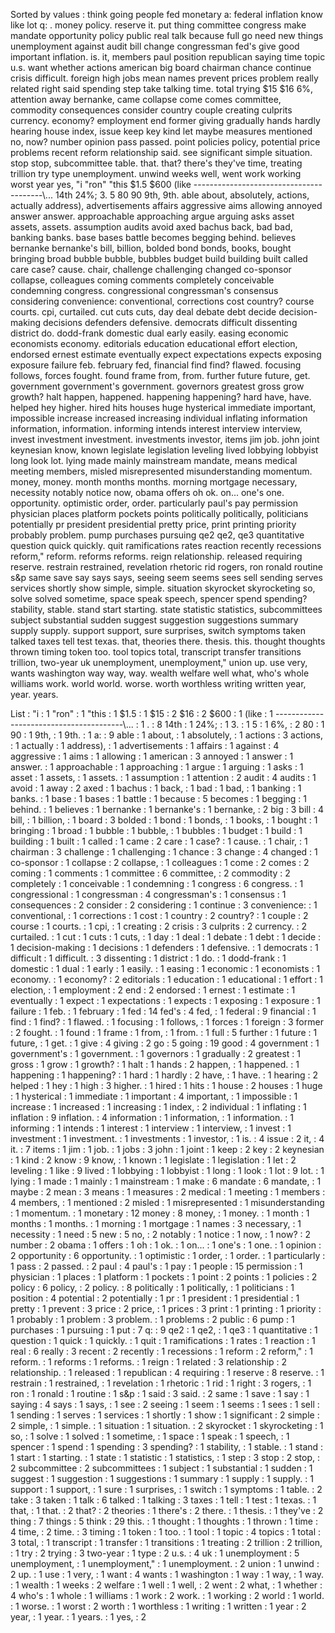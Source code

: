 Sorted by values :
think going people fed monetary a: federal inflation know like lot q: . money policy. reserve it. put thing committee congress make mandate opportunity policy public real talk because full go need new things unemployment against audit bill change congressman fed's give good important inflation. is. it, members paul position republican saying time topic u.s. want whether actions american big board chairman chance continue crisis difficult. foreign high jobs mean names prevent prices problem really related right said spending step take talking time. total trying $15 $16 6%, attention away bernanke, came collapse come comes committee, commodity consequences consider country couple creating culprits currency. economy? employment end former giving gradually hands hardly hearing house index, issue keep key kind let maybe measures mentioned no, now? number opinion pass passed. point policies policy, potential price problems recent reform relationship said. see significant simple situation. stop stop, subcommittee table. that. that? there's they've time, treating trillion try type unemployment. unwind weeks well, went work working worst year yes, "i "ron" "this $1.5 $600 (like ----------------------------------------\\... 14th 24%; 3. 5 80 90 9th, 9th. able about, absolutely, actions, actually address), advertisements affairs aggressive aims allowing annoyed answer answer. approachable approaching argue arguing asks asset assets, assets. assumption audits avoid axed bachus back, bad bad, banking banks. base bases battle becomes begging behind. believes bernanke bernanke's bill, billion, bolded bond bonds, books, bought bringing broad bubble bubble, bubbles budget build building built called care case? cause. chair, challenge challenging changed co-sponsor collapse, colleagues coming comments completely conceivable condemning congress. congressional congressman's consensus considering convenience: conventional, corrections cost country? course courts. cpi, curtailed. cut cuts cuts, day deal debate debt decide decision-making decisions defenders defensive. democrats difficult dissenting district do. dodd-frank domestic dual early easily. easing economic economists economy. editorials education educational effort election, endorsed ernest estimate eventually expect expectations expects exposing exposure failure feb. february fed, financial find find? flawed. focusing follows, forces fought. found frame from, from. further future future, get. government government's government. governors greatest gross grow growth? halt happen, happened. happening happening? hard have, have. helped hey higher. hired hits houses huge hysterical immediate important, impossible increase increased increasing individual inflating information information, information. informing intends interest interview interview, invest investment investment. investments investor, items jim job. john joint keynesian know, known legislate legislation leveling lived lobbying lobbyist long look lot. lying made mainly mainstream mandate, means medical meeting members, misled misrepresented misunderstanding momentum. money, money. month months months. morning mortgage necessary, necessity notably notice now, obama offers oh ok. on... one's one. opportunity. optimistic order, order. particularly paul's pay permission physician places platform pockets points politically politically, politicians potentially pr president presidential pretty price, print printing priority probably problem. pump purchases pursuing qe2 qe2, qe3 quantitative question quick quickly. quit ramifications rates reaction recently recessions reform," reform. reforms reforms. reign relationship. released requiring reserve. restrain restrained, revelation rhetoric rid rogers, ron ronald routine s&p same save say says says, seeing seem seems sees sell sending serves services shortly show simple, simple. situation skyrocket skyrocketing so, solve solved sometime, space speak speech, spencer spend spending? stability, stable. stand start starting. state statistic statistics, subcommittees subject substantial sudden suggest suggestion suggestions summary supply supply. support support, sure surprises, switch symptoms taken talked taxes tell test texas. that, theories there. thesis. this. thought thoughts thrown timing token too. tool topics total, transcript transfer transitions trillion, two-year uk unemployment, unemployment," union up. use very, wants washington way way, way. wealth welfare well what, who's whole williams work. world world. worse. worth worthless writing written year, year. years. 

List :
"i : 1
"ron" : 1
"this : 1
$1.5 : 1
$15 : 2
$16 : 2
$600 : 1
(like : 1
----------------------------------------\\... : 1
. : 8
14th : 1
24%; : 1
3. : 1
5 : 1
6%, : 2
80 : 1
90 : 1
9th, : 1
9th. : 1
a: : 9
able : 1
about, : 1
absolutely, : 1
actions : 3
actions, : 1
actually : 1
address), : 1
advertisements : 1
affairs : 1
against : 4
aggressive : 1
aims : 1
allowing : 1
american : 3
annoyed : 1
answer : 1
answer. : 1
approachable : 1
approaching : 1
argue : 1
arguing : 1
asks : 1
asset : 1
assets, : 1
assets. : 1
assumption : 1
attention : 2
audit : 4
audits : 1
avoid : 1
away : 2
axed : 1
bachus : 1
back, : 1
bad : 1
bad, : 1
banking : 1
banks. : 1
base : 1
bases : 1
battle : 1
because : 5
becomes : 1
begging : 1
behind. : 1
believes : 1
bernanke : 1
bernanke's : 1
bernanke, : 2
big : 3
bill : 4
bill, : 1
billion, : 1
board : 3
bolded : 1
bond : 1
bonds, : 1
books, : 1
bought : 1
bringing : 1
broad : 1
bubble : 1
bubble, : 1
bubbles : 1
budget : 1
build : 1
building : 1
built : 1
called : 1
came : 2
care : 1
case? : 1
cause. : 1
chair, : 1
chairman : 3
challenge : 1
challenging : 1
chance : 3
change : 4
changed : 1
co-sponsor : 1
collapse : 2
collapse, : 1
colleagues : 1
come : 2
comes : 2
coming : 1
comments : 1
committee : 6
committee, : 2
commodity : 2
completely : 1
conceivable : 1
condemning : 1
congress : 6
congress. : 1
congressional : 1
congressman : 4
congressman's : 1
consensus : 1
consequences : 2
consider : 2
considering : 1
continue : 3
convenience: : 1
conventional, : 1
corrections : 1
cost : 1
country : 2
country? : 1
couple : 2
course : 1
courts. : 1
cpi, : 1
creating : 2
crisis : 3
culprits : 2
currency. : 2
curtailed. : 1
cut : 1
cuts : 1
cuts, : 1
day : 1
deal : 1
debate : 1
debt : 1
decide : 1
decision-making : 1
decisions : 1
defenders : 1
defensive. : 1
democrats : 1
difficult : 1
difficult. : 3
dissenting : 1
district : 1
do. : 1
dodd-frank : 1
domestic : 1
dual : 1
early : 1
easily. : 1
easing : 1
economic : 1
economists : 1
economy. : 1
economy? : 2
editorials : 1
education : 1
educational : 1
effort : 1
election, : 1
employment : 2
end : 2
endorsed : 1
ernest : 1
estimate : 1
eventually : 1
expect : 1
expectations : 1
expects : 1
exposing : 1
exposure : 1
failure : 1
feb. : 1
february : 1
fed : 14
fed's : 4
fed, : 1
federal : 9
financial : 1
find : 1
find? : 1
flawed. : 1
focusing : 1
follows, : 1
forces : 1
foreign : 3
former : 2
fought. : 1
found : 1
frame : 1
from, : 1
from. : 1
full : 5
further : 1
future : 1
future, : 1
get. : 1
give : 4
giving : 2
go : 5
going : 19
good : 4
government : 1
government's : 1
government. : 1
governors : 1
gradually : 2
greatest : 1
gross : 1
grow : 1
growth? : 1
halt : 1
hands : 2
happen, : 1
happened. : 1
happening : 1
happening? : 1
hard : 1
hardly : 2
have, : 1
have. : 1
hearing : 2
helped : 1
hey : 1
high : 3
higher. : 1
hired : 1
hits : 1
house : 2
houses : 1
huge : 1
hysterical : 1
immediate : 1
important : 4
important, : 1
impossible : 1
increase : 1
increased : 1
increasing : 1
index, : 2
individual : 1
inflating : 1
inflation : 9
inflation. : 4
information : 1
information, : 1
information. : 1
informing : 1
intends : 1
interest : 1
interview : 1
interview, : 1
invest : 1
investment : 1
investment. : 1
investments : 1
investor, : 1
is. : 4
issue : 2
it, : 4
it. : 7
items : 1
jim : 1
job. : 1
jobs : 3
john : 1
joint : 1
keep : 2
key : 2
keynesian : 1
kind : 2
know : 9
know, : 1
known : 1
legislate : 1
legislation : 1
let : 2
leveling : 1
like : 9
lived : 1
lobbying : 1
lobbyist : 1
long : 1
look : 1
lot : 9
lot. : 1
lying : 1
made : 1
mainly : 1
mainstream : 1
make : 6
mandate : 6
mandate, : 1
maybe : 2
mean : 3
means : 1
measures : 2
medical : 1
meeting : 1
members : 4
members, : 1
mentioned : 2
misled : 1
misrepresented : 1
misunderstanding : 1
momentum. : 1
monetary : 12
money : 8
money, : 1
money. : 1
month : 1
months : 1
months. : 1
morning : 1
mortgage : 1
names : 3
necessary, : 1
necessity : 1
need : 5
new : 5
no, : 2
notably : 1
notice : 1
now, : 1
now? : 2
number : 2
obama : 1
offers : 1
oh : 1
ok. : 1
on... : 1
one's : 1
one. : 1
opinion : 2
opportunity : 6
opportunity. : 1
optimistic : 1
order, : 1
order. : 1
particularly : 1
pass : 2
passed. : 2
paul : 4
paul's : 1
pay : 1
people : 15
permission : 1
physician : 1
places : 1
platform : 1
pockets : 1
point : 2
points : 1
policies : 2
policy : 6
policy, : 2
policy. : 8
politically : 1
politically, : 1
politicians : 1
position : 4
potential : 2
potentially : 1
pr : 1
president : 1
presidential : 1
pretty : 1
prevent : 3
price : 2
price, : 1
prices : 3
print : 1
printing : 1
priority : 1
probably : 1
problem : 3
problem. : 1
problems : 2
public : 6
pump : 1
purchases : 1
pursuing : 1
put : 7
q: : 9
qe2 : 1
qe2, : 1
qe3 : 1
quantitative : 1
question : 1
quick : 1
quickly. : 1
quit : 1
ramifications : 1
rates : 1
reaction : 1
real : 6
really : 3
recent : 2
recently : 1
recessions : 1
reform : 2
reform," : 1
reform. : 1
reforms : 1
reforms. : 1
reign : 1
related : 3
relationship : 2
relationship. : 1
released : 1
republican : 4
requiring : 1
reserve : 8
reserve. : 1
restrain : 1
restrained, : 1
revelation : 1
rhetoric : 1
rid : 1
right : 3
rogers, : 1
ron : 1
ronald : 1
routine : 1
s&p : 1
said : 3
said. : 2
same : 1
save : 1
say : 1
saying : 4
says : 1
says, : 1
see : 2
seeing : 1
seem : 1
seems : 1
sees : 1
sell : 1
sending : 1
serves : 1
services : 1
shortly : 1
show : 1
significant : 2
simple : 2
simple, : 1
simple. : 1
situation : 1
situation. : 2
skyrocket : 1
skyrocketing : 1
so, : 1
solve : 1
solved : 1
sometime, : 1
space : 1
speak : 1
speech, : 1
spencer : 1
spend : 1
spending : 3
spending? : 1
stability, : 1
stable. : 1
stand : 1
start : 1
starting. : 1
state : 1
statistic : 1
statistics, : 1
step : 3
stop : 2
stop, : 2
subcommittee : 2
subcommittees : 1
subject : 1
substantial : 1
sudden : 1
suggest : 1
suggestion : 1
suggestions : 1
summary : 1
supply : 1
supply. : 1
support : 1
support, : 1
sure : 1
surprises, : 1
switch : 1
symptoms : 1
table. : 2
take : 3
taken : 1
talk : 6
talked : 1
talking : 3
taxes : 1
tell : 1
test : 1
texas. : 1
that, : 1
that. : 2
that? : 2
theories : 1
there's : 2
there. : 1
thesis. : 1
they've : 2
thing : 7
things : 5
think : 29
this. : 1
thought : 1
thoughts : 1
thrown : 1
time : 4
time, : 2
time. : 3
timing : 1
token : 1
too. : 1
tool : 1
topic : 4
topics : 1
total : 3
total, : 1
transcript : 1
transfer : 1
transitions : 1
treating : 2
trillion : 2
trillion, : 1
try : 2
trying : 3
two-year : 1
type : 2
u.s. : 4
uk : 1
unemployment : 5
unemployment, : 1
unemployment," : 1
unemployment. : 2
union : 1
unwind : 2
up. : 1
use : 1
very, : 1
want : 4
wants : 1
washington : 1
way : 1
way, : 1
way. : 1
wealth : 1
weeks : 2
welfare : 1
well : 1
well, : 2
went : 2
what, : 1
whether : 4
who's : 1
whole : 1
williams : 1
work : 2
work. : 1
working : 2
world : 1
world. : 1
worse. : 1
worst : 2
worth : 1
worthless : 1
writing : 1
written : 1
year : 2
year, : 1
year. : 1
years. : 1
yes, : 2
